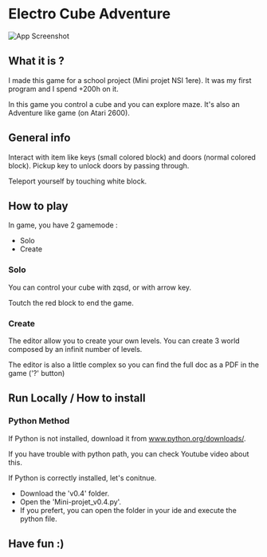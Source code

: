
# Electro Cube Adventure


![App Screenshot](https://gamo.one/assets/images/Images_Projets/ECA.png)


## What it is ?

I made this game for a school project (Mini projet NSI 1ere). It was my first program and I spend +200h on it.

In this game you control a cube and you can explore maze. It's also an Adventure like game (on Atari 2600).
## General info

Interact with item like keys (small colored block) and doors (normal colored block). Pickup key to unlock doors by passing through.

Teleport yourself by touching white block.

## How to play

In game, you have 2 gamemode : 
- Solo
- Create

### Solo

You can control your cube with zqsd, or with arrow key.

Toutch the red block to end the game.

### Create

The editor allow you to create your own levels. You can create 3 world composed by an infinit number of levels.

The editor is also a little complex so you can find the full doc as a PDF in the game ('?' button)
## Run Locally / How to install

### Python Method

If Python is not installed, download it from www.python.org/downloads/.

If you have trouble with python path, you can check Youtube video about this.

If Python is correctly installed, let's conitnue.

- Download the 'v0.4' folder.
- Open the 'Mini-projet_v0.4.py'.
- If you prefert, you can open the folder in your ide and execute the python file.


## Have fun :)
